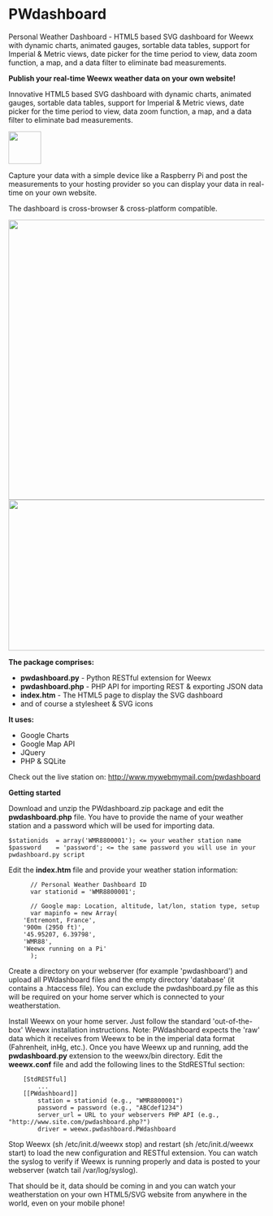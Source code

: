 PWdashboard
===========

Personal Weather Dashboard - HTML5 based SVG dashboard for Weewx with dynamic charts, animated gauges, sortable data tables, support for Imperial &amp; Metric views, date picker for the time period to view, data zoom function, a map, and a data filter to eliminate bad measurements.

<strong>Publish your real-time Weewx weather data on your own website!</strong>

Innovative HTML5 based SVG dashboard with dynamic charts, animated gauges, sortable data tables, support for Imperial & Metric views, date picker for the time period to view, data zoom function, a map, and a data filter to eliminate bad measurements.

<img src="http://www.mywebmymail.com/images/newstories/HTML5_Logo_64.png" height="64px" width="64px">

Capture your data with a simple device like a Raspberry Pi and post the measurements to your hosting provider so you can display your data in real-time on your own website.

The dashboard is cross-browser & cross-platform compatible.

<img src="http://www.mywebmymail.com/images/newstories/pwdashboard.png" height="551px" width="625px">
<img src="http://www.mywebmymail.com/images/newstories/pwdashboardchart.png" height="297px" width="625px">

<strong>The package comprises:</strong>

<ul>
<li><strong>pwdashboard.py</strong> - Python RESTful extension for Weewx</li>
<li><strong>pwdashboard.php</strong> - PHP API for importing REST & exporting JSON data</li>
<li><strong>index.htm</strong> - The HTML5 page to display the SVG dashboard</li>
<li>and of course a stylesheet & SVG icons</li>
</ul>

<strong>It uses:</strong>

<ul>
<li>Google Charts</li>
<li>Google Map API</li>
<li>JQuery</li>
<li>PHP & SQLite</li>
</ul>

Check out the live station on: http://www.mywebmymail.com/pwdashboard

<strong>Getting started</strong>

Download and unzip the PWdashboard.zip package and edit the <strong>pwdashboard.php</strong> file. You have to provide the name of your weather station and a password which will be used for importing data.

```
$stationids  = array('WMR8800001'); <= your weather station name
$password    = 'password'; <= the same password you will use in your pwdashboard.py script
```


Edit the <strong>index.htm</strong> file and provide your weather station information:

```
      // Personal Weather Dashboard ID
      var stationid = 'WMR8800001';
      
      // Google map: Location, altitude, lat/lon, station type, setup
      var mapinfo = new Array(
	'Entremont, France', 
	'900m (2950 ft)', 
	'45.95207, 6.39798', 
	'WMR88', 
	'Weewx running on a Pi'
      );
```

Create a directory on your webserver (for example 'pwdashboard') and upload all PWdashboard files and the empty directory 'database' (it contains a .htaccess file). You can exclude the pwdashboard.py file as this will be required on your home server which is connected to your weatherstation.

Install Weewx on your home server. Just follow the standard 'out-of-the-box' Weewx installation instructions. Note: PWdashboard expects the 'raw' data which it receives from Weewx to be in the imperial data format (Fahrenheit, inHg, etc.). Once you have Weewx up and running, add the <strong>pwdashboard.py</strong> extension to the weewx/bin directory. Edit the <strong>weewx.conf</strong> file and add the following lines to the StdRESTful section:

```
    [StdRESTful]
        ...
    [[PWdashboard]]
        station = stationid (e.g., "WMR8800001") 
        password = password (e.g., "ABCdef1234") 
        server_url = URL to your webservers PHP API (e.g., "http://www.site.com/pwdashboard.php?") 
        driver = weewx.pwdashboard.PWdashboard
```

Stop Weewx (sh /etc/init.d/weewx stop) and restart (sh /etc/init.d/weewx start) to load the new configuration and RESTful extension. You can watch the syslog to verify if Weewx is running properly and data is posted to your webserver (watch tail /var/log/syslog).

That should be it, data should be coming in and you can watch your weatherstation on your own HTML5/SVG website from anywhere in the world, even on your mobile phone!





